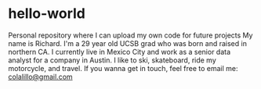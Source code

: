 # hello-world
Personal repository where I can upload my own code for future projects
My name is Richard. I'm a 29 year old UCSB grad who was born and raised in northern CA. I currently live in Mexico City and work as a senior data analyst for a company in Austin. I like to ski, skateboard, ride my motorcycle, and travel.
If you wanna get in touch, feel free to email me: colalillo@gmail.com
